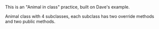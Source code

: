 This is an "Animal in class" practice, built on Dave's example. 

Animal class with 4 subclasses, each subclass has two override methods and two public methods. 




